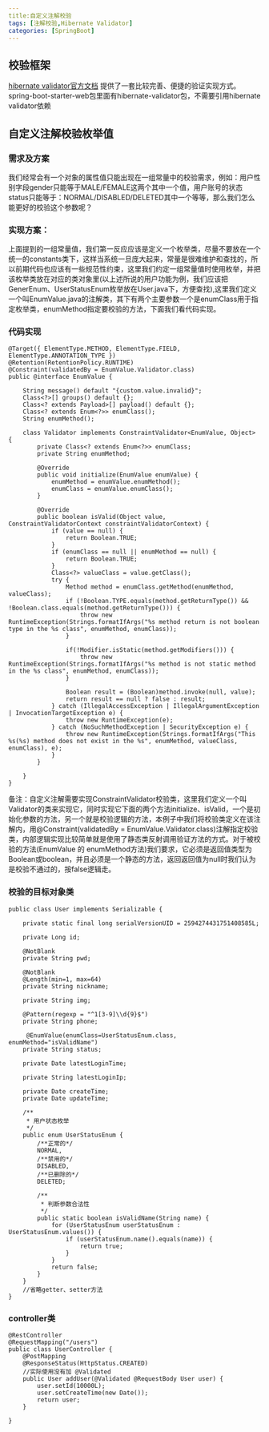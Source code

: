 ```yaml
---
title:自定义注解校验
tags: [注解校验,Hibernate Validator]
categories: [SpringBoot]
---
```


## 校验框架
[hibernate validator官方文档](http://hibernate.org/validator/documentation/) 提供了一套比较完善、便捷的验证实现方式。
spring-boot-starter-web包里面有hibernate-validator包，不需要引用hibernate validator依赖

## 自定义注解校验枚举值
### 需求及方案
我们经常会有一个对象的属性值只能出现在一组常量中的校验需求，例如：用户性别字段gender只能等于MALE/FEMALE这两个其中一个值，用户账号的状态status只能等于：NORMAL/DISABLED/DELETED其中一个等等，那么我们怎么能更好的校验这个参数呢？

### 实现方案：
上面提到的一组常量值，我们第一反应应该是定义一个枚举类，尽量不要放在一个统一的constants类下，这样当系统一旦庞大起来，常量是很难维护和查找的，所以前期代码也应该有一些规范性约束，这里我们约定一组常量值时使用枚举，并把该枚举类放在对应的类对象里(以上述所说的用户功能为例，我们应该把GenerEnum、UserStatusEnum枚举放在User.java下，方便查找),这里我们定义一个叫EnumValue.java的注解类，其下有两个主要参数一个是enumClass用于指定枚举类，enumMethod指定要校验的方法，下面我们看代码实现。

### 代码实现
```
@Target({ ElementType.METHOD, ElementType.FIELD, ElementType.ANNOTATION_TYPE })
@Retention(RetentionPolicy.RUNTIME)
@Constraint(validatedBy = EnumValue.Validator.class)
public @interface EnumValue {
 
    String message() default "{custom.value.invalid}";
    Class<?>[] groups() default {};
    Class<? extends Payload>[] payload() default {};
    Class<? extends Enum<?>> enumClass();
    String enumMethod();

    class Validator implements ConstraintValidator<EnumValue, Object> {
        private Class<? extends Enum<?>> enumClass;
        private String enumMethod;

        @Override
        public void initialize(EnumValue enumValue) {
            enumMethod = enumValue.enumMethod();
            enumClass = enumValue.enumClass();
        }

        @Override
        public boolean isValid(Object value, ConstraintValidatorContext constraintValidatorContext) {
            if (value == null) {
                return Boolean.TRUE;
            }
            if (enumClass == null || enumMethod == null) {
                return Boolean.TRUE;
            }
            Class<?> valueClass = value.getClass();
            try {
                Method method = enumClass.getMethod(enumMethod, valueClass);
                if (!Boolean.TYPE.equals(method.getReturnType()) && !Boolean.class.equals(method.getReturnType())) {
                    throw new RuntimeException(Strings.formatIfArgs("%s method return is not boolean type in the %s class", enumMethod, enumClass));
                }
 
                if(!Modifier.isStatic(method.getModifiers())) {
                    throw new RuntimeException(Strings.formatIfArgs("%s method is not static method in the %s class", enumMethod, enumClass));
                }
 
                Boolean result = (Boolean)method.invoke(null, value);
                return result == null ? false : result;
            } catch (IllegalAccessException | IllegalArgumentException | InvocationTargetException e) {
                throw new RuntimeException(e);
            } catch (NoSuchMethodException | SecurityException e) {
                throw new RuntimeException(Strings.formatIfArgs("This %s(%s) method does not exist in the %s", enumMethod, valueClass, enumClass), e);
            }
        }
 
    }
}
```
备注：自定义注解需要实现ConstraintValidator校验类，这里我们定义一个叫Validator的类来实现它，同时实现它下面的两个方法initialize、isValid，一个是初始化参数的方法，另一个就是校验逻辑的方法，本例子中我们将校验类定义在该注解内，用@Constraint(validatedBy = EnumValue.Validator.class)注解指定校验类，内部逻辑实现比较简单就是使用了静态类反射调用验证方法的方式。对于被校验的方法(EnumValue 的 enumMethod方法)我们要求，它必须是返回值类型为Boolean或boolean，并且必须是一个静态的方法，返回返回值为null时我们认为是校验不通过的，按false逻辑走。

### 校验的目标对象类
```
public class User implements Serializable {
 
    private static final long serialVersionUID = 2594274431751408585L;
 
    private Long id;
 
    @NotBlank
    private String pwd;
 
    @NotBlank
    @Length(min=1, max=64)
    private String nickname;
 
    private String img;
 
    @Pattern(regexp = "^1[3-9]\\d{9}$")
    private String phone;
 
     @EnumValue(enumClass=UserStatusEnum.class, enumMethod="isValidName")
    private String status;
 
    private Date latestLoginTime;
 
    private String latestLoginIp;
 
    private Date createTime;
    private Date updateTime;
 
    /**
     * 用户状态枚举
     */
    public enum UserStatusEnum {
        /**正常的*/
        NORMAL,
        /**禁用的*/
        DISABLED,
        /**已删除的*/
        DELETED;
 
        /**
         * 判断参数合法性
         */
        public static boolean isValidName(String name) {
            for (UserStatusEnum userStatusEnum : UserStatusEnum.values()) {
                if (userStatusEnum.name().equals(name)) {
                    return true;
                }
            }
            return false;
        }
    }
    //省略getter、setter方法
}
```

### controller类
```
@RestController
@RequestMapping("/users")
public class UserController {
    @PostMapping
    @ResponseStatus(HttpStatus.CREATED)
    //实际使用没有加 @Validated
    public User addUser(@Validated @RequestBody User user) {
        user.setId(10000L);
        user.setCreateTime(new Date());
        return user;
    }
 
}
```

